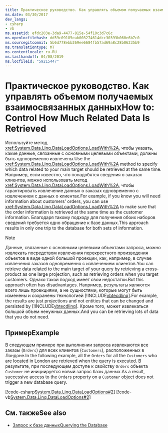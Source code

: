 ```yaml
---
title: Практическое руководство. Как управлять объемом получаемых взаимосвязанных данных
ms.date: 03/30/2017
dev_langs:
- csharp
- vb
ms.assetid: efdc203e-3da9-4477-815e-54f10c3d7c6c
ms.openlocfilehash: dd59c09185eab003274614dcc30393b060e6b7c0
ms.sourcegitcommit: 5b6d778ebb269ee6684fb57ad69a8c28b06235b9
ms.translationtype: MT
ms.contentlocale: ru-RU
ms.lasthandoff: 04/08/2019
ms.locfileid: "59215447"
---
```

# <a name="how-to-control-how-much-related-data-is-retrieved"></a><span data-ttu-id="3f7ef-102">Практическое руководство. Как управлять объемом получаемых взаимосвязанных данных</span><span class="sxs-lookup"><span data-stu-id="3f7ef-102">How to: Control How Much Related Data Is Retrieved</span></span>
<span data-ttu-id="3f7ef-103">Используйте метод <xref:System.Data.Linq.DataLoadOptions.LoadWith%2A>, чтобы указать, какие данные, связанные с основными целевыми объектами, должны быть одновременно извлечены.</span><span class="sxs-lookup"><span data-stu-id="3f7ef-103">Use the <xref:System.Data.Linq.DataLoadOptions.LoadWith%2A> method to specify which data related to your main target should be retrieved at the same time.</span></span> <span data-ttu-id="3f7ef-104">Например, если известно, что понадобятся сведения о заказах клиентов, можно использовать метод <xref:System.Data.Linq.DataLoadOptions.LoadWith%2A>, чтобы гарантировать извлечение данных о заказах одновременно с извлечением с данных о клиентах.</span><span class="sxs-lookup"><span data-stu-id="3f7ef-104">For example, if you know you will need information about customers' orders, you can use <xref:System.Data.Linq.DataLoadOptions.LoadWith%2A> to make sure that the order information is retrieved at the same time as the customer information.</span></span> <span data-ttu-id="3f7ef-105">Благодаря такому подходу для получения обоих наборов сведений требуется одно обращение к базе данных.</span><span class="sxs-lookup"><span data-stu-id="3f7ef-105">This approach results in only one trip to the database for both sets of information.</span></span>  
  
> [!NOTE]
>  <span data-ttu-id="3f7ef-106">Данные, связанные с основными целевыми объектами запроса, можно извлекать посредством извлечения перекрестного произведения объектов в виде одной большой проекции, как, например, в случае извлечения заказов одновременно с извлечением клиентов.</span><span class="sxs-lookup"><span data-stu-id="3f7ef-106">You can retrieve data related to the main target of your query by retrieving a cross-product as one large projection, such as retrieving orders when you target customers.</span></span> <span data-ttu-id="3f7ef-107">Однако такой подход имеет свои недостатки.</span><span class="sxs-lookup"><span data-stu-id="3f7ef-107">But this approach often has disadvantages.</span></span> <span data-ttu-id="3f7ef-108">Например, результаты являются всего лишь проекциями, а не сущностями, которые могут быть изменены и сохранены технологией [!INCLUDE[vbtecdlinq](../../../../../../includes/vbtecdlinq-md.md)].</span><span class="sxs-lookup"><span data-stu-id="3f7ef-108">For example, the results are just projections and not entities that can be changed and persisted by [!INCLUDE[vbtecdlinq](../../../../../../includes/vbtecdlinq-md.md)].</span></span> <span data-ttu-id="3f7ef-109">Кроме того, может извлекаться большой объем ненужных данных.</span><span class="sxs-lookup"><span data-stu-id="3f7ef-109">And you can be retrieving lots of data that you do not need.</span></span>  
  
## <a name="example"></a><span data-ttu-id="3f7ef-110">Пример</span><span class="sxs-lookup"><span data-stu-id="3f7ef-110">Example</span></span>  
 <span data-ttu-id="3f7ef-111">В следующем примере при выполнении запроса извлекаются все заказы (`Orders`) для всех клиентов (`Customers`), расположенных в Лондоне.</span><span class="sxs-lookup"><span data-stu-id="3f7ef-111">In the following example, all the `Orders` for all the `Customers` who are located in London are retrieved when the query is executed.</span></span> <span data-ttu-id="3f7ef-112">В результате, при последующем доступе к свойству `Orders` объекта `Customer` не инициируется новый запрос базы данных.</span><span class="sxs-lookup"><span data-stu-id="3f7ef-112">As a result, successive access to the `Orders` property on a `Customer` object does not trigger a new database query.</span></span>  
  
 [!code-csharp[System.Data.Linq.DataLoadOptions#2](../../../../../../samples/snippets/csharp/VS_Snippets_Data/system.data.linq.dataloadoptions/cs/program.cs#2)]
 [!code-vb[System.Data.Linq.DataLoadOptions#2](../../../../../../samples/snippets/visualbasic/VS_Snippets_Data/system.data.linq.dataloadoptions/vb/module1.vb#2)]  
  
## <a name="see-also"></a><span data-ttu-id="3f7ef-113">См. также</span><span class="sxs-lookup"><span data-stu-id="3f7ef-113">See also</span></span>

- [<span data-ttu-id="3f7ef-114">Запрос к базе данных</span><span class="sxs-lookup"><span data-stu-id="3f7ef-114">Querying the Database</span></span>](../../../../../../docs/framework/data/adonet/sql/linq/querying-the-database.md)
